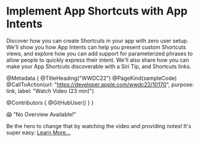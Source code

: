 # Implement App Shortcuts with App Intents

Discover how you can create Shortcuts in your app with zero user setup. We'll show you how App Intents can help you present custom Shortcuts views, and explore how you can add support for parameterized phrases to allow people to quickly express their intent. We'll also share how you can make your App Shortcuts discoverable with a Siri Tip, and Shortcuts links.

@Metadata {
   @TitleHeading("WWDC22")
   @PageKind(sampleCode)
   @CallToAction(url: "https://developer.apple.com/wwdc22/10170", purpose: link, label: "Watch Video (23 min)")

   @Contributors {
      @GitHubUser(<replace this with your GitHub handle>)
   }
}

😱 "No Overview Available!"

Be the hero to change that by watching the video and providing notes! It's super easy:
 [Learn More…](https://wwdcnotes.github.io/WWDCNotes/documentation/wwdcnotes/contributing)
